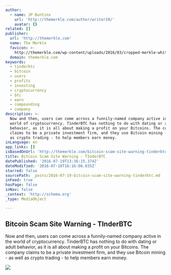 ```yaml
---
author:
  - name: JP Buntinx
    url: 'http://themerkle.com/author/writer10/'
    avatar: {}
related: []
publisher:
  url: 'http://themerkle.com'
  name: The Merkle
  favicon: >-
    http://themerkle.com/wp-content/uploads/2016/03/cropped-merkle-white-1-192x192.png
  domain: themerkle.com
keywords:
  - tinderbtc
  - bitcoin
  - users
  - profits
  - investing
  - cryptocurrency
  - btc
  - earn
  - compounding
  - company
description: >-
  Now and then, users can come across a funnily-named company active in the
  world of cryptocurrency. TinderBTC has nothing to do with dating or adult
  behavior, as it is all about making a profit on your Bitcoins. The company
  claims to be a private investment firm, and they use Bitcoin mining - as well
  as crypto trading - to help members earn money.
inLanguage: en
app_links: []
isBasedOnUrl: 'http://themerkle.com/bitcoin-scam-site-warning-tinderbtc/'
title: Bitcoin Scam Site Warning - TInderBTC
datePublished: '2016-07-19T13:36:15.374Z'
dateModified: '2016-07-18T16:16:06.035Z'
starred: false
sourcePath: _posts/2016-07-19-bitcoin-scam-site-warning-tinderbtc.md
inFeed: true
hasPage: false
inNav: false
_context: 'http://schema.org'
_type: MediaObject

---
```

<article style=""><h1>Bitcoin Scam Site Warning - TInderBTC</h1><p>Now and then, users can come across a funnily-named company active in the world of cryptocurrency. TinderBTC has nothing to do with dating or adult behavior, as it is all about making a profit on your Bitcoins. The company claims to be a private investment firm, and they use Bitcoin mining - as well as crypto trading - to help members earn money.</p><img src="http://themerkle.com/wp-content/uploads/2016/07/shutterstock_264466133.jpg" /></article>